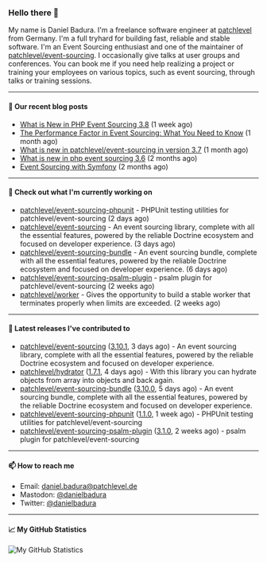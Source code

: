 ### Hello there 👋

My name is Daniel Badura. I'm a freelance software engineer at [patchlevel](https://patchlevel.de) from Germany. I'm a full tryhard for building fast, reliable and stable software.
I'm an Event Sourcing enthusiast and one of the maintainer of [patchlevel/event-sourcing](https://github.com/patchlevel/event-sourcing). I occasionally give talks at user groups and conferences.
You can book me if you need help realizing a project or training your employees on various topics, such as event sourcing, through talks or training sessions.

---

#### 📝 Our recent blog posts


- [What is New in PHP Event Sourcing 3.8](https://patchlevel.de/blog/what-is-new-in-php-event-sourcing-3-8) (1 week ago)
- [The Performance Factor in Event Sourcing: What You Need to Know](https://patchlevel.de/blog/the-performance-factor-in-event-sourcing) (1 month ago)
- [What is new in patchlevel/event-sourcing in version 3.7](https://patchlevel.de/blog/what-is-new-in-php-event-sourcing-3-7) (1 month ago)
- [What is new in php event sourcing 3.6](https://patchlevel.de/blog/what-is-new-in-php-event-sourcing-3-6) (2 months ago)
- [Event Sourcing with Symfony](https://patchlevel.de/blog/event-sourcing-with-symfony) (2 months ago)

---

#### 👷 Check out what I'm currently working on

- [patchlevel/event-sourcing-phpunit](https://github.com/patchlevel/event-sourcing-phpunit) - PHPUnit testing utilities for patchlevel/event-sourcing (2 days ago)
- [patchlevel/event-sourcing](https://github.com/patchlevel/event-sourcing) - An event sourcing library, complete with all the essential features,  powered by the reliable Doctrine ecosystem and focused on developer experience. (3 days ago)
- [patchlevel/event-sourcing-bundle](https://github.com/patchlevel/event-sourcing-bundle) - An event sourcing bundle, complete with all the essential features, powered by the reliable Doctrine ecosystem and focused on developer experience. (6 days ago)
- [patchlevel/event-sourcing-psalm-plugin](https://github.com/patchlevel/event-sourcing-psalm-plugin) - psalm plugin for patchlevel/event-sourcing (2 weeks ago)
- [patchlevel/worker](https://github.com/patchlevel/worker) - Gives the opportunity to build a stable worker that terminates properly when limits are exceeded. (2 weeks ago)

---

#### 🔭 Latest releases I've contributed to

- [patchlevel/event-sourcing](https://github.com/patchlevel/event-sourcing) ([3.10.1](https://github.com/patchlevel/event-sourcing/releases/tag/3.10.1), 3 days ago) - An event sourcing library, complete with all the essential features,  powered by the reliable Doctrine ecosystem and focused on developer experience.
- [patchlevel/hydrator](https://github.com/patchlevel/hydrator) ([1.7.1](https://github.com/patchlevel/hydrator/releases/tag/1.7.1), 4 days ago) - With this library you can hydrate objects from array into objects and back again. 
- [patchlevel/event-sourcing-bundle](https://github.com/patchlevel/event-sourcing-bundle) ([3.10.0](https://github.com/patchlevel/event-sourcing-bundle/releases/tag/3.10.0), 5 days ago) - An event sourcing bundle, complete with all the essential features, powered by the reliable Doctrine ecosystem and focused on developer experience.
- [patchlevel/event-sourcing-phpunit](https://github.com/patchlevel/event-sourcing-phpunit) ([1.1.0](https://github.com/patchlevel/event-sourcing-phpunit/releases/tag/1.1.0), 1 week ago) - PHPUnit testing utilities for patchlevel/event-sourcing
- [patchlevel/event-sourcing-psalm-plugin](https://github.com/patchlevel/event-sourcing-psalm-plugin) ([3.1.0](https://github.com/patchlevel/event-sourcing-psalm-plugin/releases/tag/3.1.0), 2 weeks ago) - psalm plugin for patchlevel/event-sourcing

---

#### 📫 How to reach me

- Email: [daniel.badura@patchlevel.de](mailto:daniel.badura@patchlevel.de)
- Mastodon: <a rel="me" href="https://phpc.social/@danielbadura">@danielbadura</a>
- Twitter: [@danielbadura](https://twitter.com/danielbadura)

---

#### 📈 My GitHub Statistics

![My GitHub Statistics](https://github-readme-stats.vercel.app/api?username=DanielBadura&show_icons=true&count_private=true&hide_title=true)
